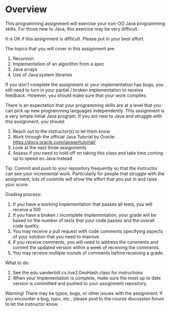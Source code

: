 # Overview

This programming assignment will exercise your non-OO Java programming
skills. For those new to Java, this exercise may be very difficult. 

It is OK if this assignment is difficult. Please put in your best effort.

The topics that you will cover in this assignment are:

  1. Recursion
  2. Implementation of an algorithm from a spec
  3. Java arrays
  4. Use of Java system libraries
  
If you don't complete the assignment or your implementation has bugs, you
still need to turn in  your partial / broken implementation to receive
feedback. However, you should make sure that your work compiles. 

There is an expectation that your programming skills are at a level that
you can pick up new programming languages independently. This assignment
is a very simple initial Java program. If you are new to Java and struggle 
with this assignment, you should:
   1. Reach out to the instructor(s) to let them know
   2. Work through the official Java Tutorial by Oracle:
      https://docs.oracle.com/javase/tutorial/
   3. Look at the next three assignments
   4. Assess if you need to hold off on taking this class and take
      time coming up to speed on Java instead

Tip: Commit and push to your repository frequently so that the instructor
can see your incremental work. Particularly for people that struggle 
with the assignment, lots of commits will show the effort that you put
in and raise your score. 

Grading process:
   1. If you have a working implementation that passes all tests, you 
      will receive a 100
   2. If you have a broken / incomplete implementation, your grade will
      be based on the number of tests that your code passes and the
      overall code quality.
   3. You may receive a pull request with code comments specifying
      aspects of your solution that you need to improve.
   4. If you receive comments, you will need to address the comments
      and commit the updated version within a week of receiving the
      comments.
   5. You may receive multiple rounds of comments before receiving a
      grade.
  
   
What to do:
   1. See the edu.vanderbilt.cs.live2.GeoHash class for instructions
   2. When your implementation is complete, make sure the most up
      to date version is committed and pushed to your assignment
      repository.
      
Warning! There may be typos, bugs, or other issues with the assignment.
If you encounter a bug, typo, etc., please post to the course discussion
forum to let the instructor know.
